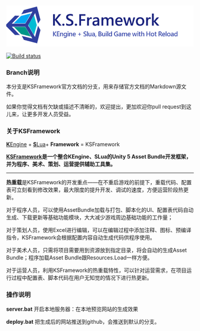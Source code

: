 
![KSFramework](https://github.com/mr-kelly/KSFramework/blob/master/Docs/KSFramework-logo.png)

[![Build status](https://ci.appveyor.com/api/projects/status/lt34ynvl3lac62ln/branch/master?svg=true)](https://ci.appveyor.com/project/mr-kelly/ksframework/branch/master)

### Branch说明

本分支是KSFramework官方文档的分支，用来存储官方文档的Markdown源文件。

如果你觉得文档有欠缺或描述不清晰的，欢迎提出，更加欢迎你pull request到这儿来，让更多开发人员受益。



### 关于KSFramework

[**K**Engine](https://github.com/mr-kelly/KEngine) + [**S**Lua](https://github.com/mr-kelly/slua)+ **Framework** = KSFramework


**[KSFramework](https://github.com/mr-kelly/KSFramework)是一个整合KEngine、SLua的Unity 5 Asset Bundle开发框架，并为程序、美术、策划、运营提供辅助工具集。**

---------------------

**热重载**是KSFramework的开发重点——在不重启游戏的前提下，重载代码、配置表可立刻看到修改效果，最大限度的提升开发、调试的速度，方便运营阶段热更新。

对于程序人员，可以使用AssetBundle加载与打包、脚本化的UI、配置表代码自动生成、下载更新等基础功能模块，大大减少游戏周边基础功能的工作量；

对于策划人员，使用Excel进行编辑，可以在编辑过程中添加注释、图标、预编译指令，KSFramework会根据配置内容自动生成代码供程序使用。

对于美术人员，只需将项目需要用到资源放到指定目录，将会自动的生成Asset Bundle；程序加载Asset Bundle跟Resources.Load一样方便。


对于运营人员，利用KSFramework的热重载特性，可以针对运营需求，在项目运行过程中配置表、脚本代码在用户无知觉的情况下进行热更新。



### 操作说明

**server.bat** 开启本地服务器：在本地预览网站的生成效果

**deploy.bat** 把生成后的网站推送到github，会推送到默认的分支。